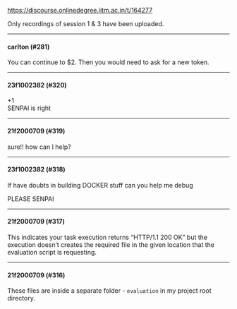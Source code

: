 https://discourse.onlinedegree.iitm.ac.in/t/164277

Only recordings of session 1 &amp; 3 have been uploaded.</p><hr>

<h4>carlton (#281)</h4>
<p>You can continue to $2. Then you would need to ask for a new token.</p><hr>

<h4>23f1002382 (#320)</h4>
<p>+1<br/>
SENPAI is right </p><hr>

<h4>21f2000709 (#319)</h4>
<p>sure!! how can I help?</p><hr>

<h4>23f1002382 (#318)</h4>
<p>If have doubts in building DOCKER stuff can you help me debug</p>
<p>PLEASE SENPAI</p>
<p></p><hr>

<h4>21f2000709 (#317)</h4>
<p>This indicates your task execution returns  “HTTP/1.1 200 OK” but the execution doesn’t creates the required file in the given location that the evaluation script is requesting.</p><hr>

<h4>21f2000709 (#316)</h4>
<p>These files are inside a separate folder - <code>evaluation</code> in my project root directory.